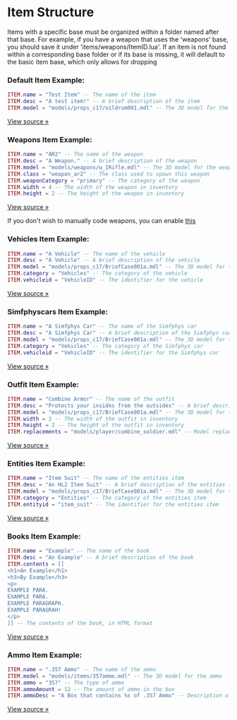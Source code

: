 # Item Structure
Items with a specific base must be organized within a folder named after that base. For example, if you have a weapon that uses the 'weapons' base, you should save it under 'items/weapons/ItemID.lua'. If an item is not found within a corresponding base folder or if its base is missing, it will default to the basic item base, which only allows for dropping

### Default Item Example:

```lua
ITEM.name = "Test Item" -- The name of the item
ITEM.desc = "A test item!" -- A brief description of the item
ITEM.model = "models/props_c17/oildrum001.mdl" -- The 3D model for the item
```

[View source »](https://github.com/Lilia-Framework/Lilia/blob/main/lilia/libraries/items/config/items/defaultitem.txt)

### Weapons Item Example:

```lua
ITEM.name = "AR2" -- The name of the weapon
ITEM.desc = "A Weapon." -- A brief description of the weapon
ITEM.model = "models/weapons/w_IRifle.mdl" -- The 3D model for the weapon
ITEM.class = "weapon_ar2" -- The class used to spawn this weapon
ITEM.weaponCategory = "primary" -- The category of the weapon
ITEM.width = 4 -- The width of the weapon in inventory
ITEM.height = 2 -- The height of the weapon in inventory
```

[View source »](https://github.com/Lilia-Framework/Lilia/blob/main/lilia/libraries/items/config/items/weapons/ar2.txt)

If you don't wish to manually code weapons, you can enable [this](https://github.com/Lilia-Framework/Lilia/blob/2.0/lilia/modules/development/modules/easyitemgenerator/config.lua#L2)

### Vehicles Item Example:

```lua
ITEM.name = "A Vehicle" -- The name of the vehicle
ITEM.desc = "A Vehicle" -- A brief description of the vehicle
ITEM.model = "models/props_c17/BriefCase001a.mdl" -- The 3D model for the vehicle
ITEM.category = "Vehicles" -- The category of the vehicle
ITEM.vehicleid = "VehicleID" -- The identifier for the vehicle
```

[View source »](https://github.com/Lilia-Framework/Lilia/blob/2.0/lilia/modules/core/items/vehicles/vehicleexample.txt)

### Simfphyscars Item Example:

```lua
ITEM.name = "A Simfphys Car" -- The name of the Simfphys car
ITEM.desc = "A Simfphys Car" -- A brief description of the Simfphys car
ITEM.model = "models/props_c17/BriefCase001a.mdl" -- The 3D model for the Simfphys car
ITEM.category = "Vehicles" -- The category of the Simfphys car
ITEM.vehicleid = "VehicleID" -- The identifier for the Simfphys car
```

[View source »](https://github.com/Lilia-Framework/Lilia/blob/main/lilia/libraries/items/config/items/simfphyscars/carexample.txt)

### Outfit Item Example:

```lua
ITEM.name = "Combine Armor" -- The name of the outfit
ITEM.desc = "Protects your insides from the outsides" -- A brief description of the outfit
ITEM.model = "models/props_c17/BriefCase001a.mdl" -- The 3D model for the outfit
ITEM.width = 2 -- The width of the outfit in inventory
ITEM.height = 2 -- The height of the outfit in inventory
ITEM.replacements = "models/player/combine_soldier.mdl" -- Model replacement for the player wearing the outfit
```

[View source »](https://github.com/Lilia-Framework/Lilia/blob/main/lilia/libraries/items/config/items/outfit/rebel_armor.txt)

### Entities Item Example:

```lua
ITEM.name = "Item Suit" -- The name of the entities item
ITEM.desc = "An HL2 Item Suit" -- A brief description of the entities item
ITEM.model = "models/props_c17/BriefCase001a.mdl" -- The 3D model for the entities item
ITEM.category = "Entities" -- The category of the entities item
ITEM.entityid = "item_suit" -- The identifier for the entities item
```

[View source »](https://github.com/Lilia-Framework/Lilia/blob/main/lilia/libraries/items/config/items/entities/item_suit.txt)

### Books Item Example:

```lua
ITEM.name = "Example" -- The name of the book
ITEM.desc = "An Example" -- A brief description of the book
ITEM.contents = [[
<h1>An Example</h1>
<h3>By Example</h3>
<p>
EXAMPLE PARA.
EXAMPLE PARA.
EXAMPLE PARAGRAPH.
EXAMPLE PARAGRAH!
</p>
]] -- The contents of the book, in HTML format
```

[View source »](https://github.com/Lilia-Framework/Lilia/blob/main/lilia/libraries/items/config/items/books/book.txt)

### Ammo Item Example:

```lua
ITEM.name = ".357 Ammo" -- The name of the ammo
ITEM.model = "models/items/357ammo.mdl" -- The 3D model for the ammo
ITEM.ammo = "357" -- The type of ammo
ITEM.ammoAmount = 12 -- The amount of ammo in the box
ITEM.ammoDesc = "A Box that contains %s of .357 Ammo" -- Description of the ammo box
```

[View source »](https://github.com/Lilia-Framework/Lilia/blob/main/lilia/libraries/items/config/items/ammo/357ammo.txt)
